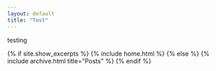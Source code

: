 ```yaml
---
layout: default
title: "Test"
---
```


testing

{% if site.show_excerpts %}
  {% include home.html %}
{% else %}
  {% include archive.html title="Posts" %}
{% endif %}
